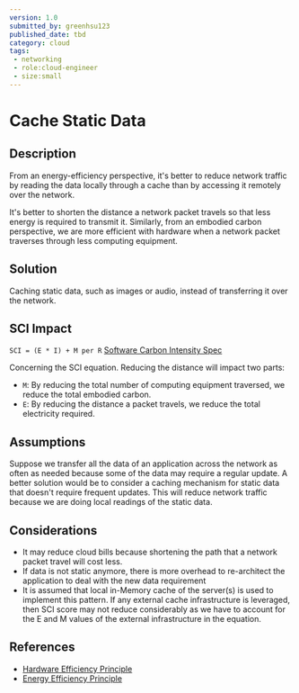 ```yaml
---
version: 1.0
submitted_by: greenhsu123
published_date: tbd
category: cloud
tags: 
 - networking
 - role:cloud-engineer
 - size:small
---
```


# Cache Static Data

<PatternComponent></PatternComponent>

## Description
From an energy-efficiency perspective, it's better to reduce network traffic by reading the data locally through a cache than by accessing it remotely over the network. 

It's better to shorten the distance a network packet travels so that less energy is required to transmit it. Similarly, from an embodied carbon perspective, we are more efficient with hardware when a network packet traverses through less computing equipment. 

## Solution
Caching static data, such as images or audio, instead of transferring it over the network. 

## SCI Impact

`SCI = (E * I) + M per R`
[Software Carbon Intensity Spec](https://grnsft.org/sci)

Concerning the SCI equation. Reducing the distance will impact two parts:

- `M`: By reducing the total number of computing equipment traversed, we reduce the total embodied carbon.
- `E`: By reducing the distance a packet travels, we reduce the total electricity required. 


## Assumptions
Suppose we transfer all the data of an application across the network as often as needed because some of the data may require a regular update. A better solution would be to consider a caching mechanism for static data that doesn't require frequent updates. This will reduce network traffic because we are doing local readings of the static data. 


## Considerations
- It may reduce cloud bills because shortening the path that a network packet travel will cost less. 
- If data is not static anymore, there is more overhead to re-architect the application to deal with the new data requirement
- It is assumed that local in-Memory cache of the server(s) is used to implement this pattern. If any external cache infrastructure is leveraged, then SCI score may not reduce considerably as we have to account for the E and M values of the external infrastructure in the equation. 

## References
- [Hardware Efficiency Principle](https://learn.greensoftware.foundation/practitioner/hardware-efficiency)
- [Energy Efficiency Principle](https://learn.greensoftware.foundation/practitioner/energy-efficiency)

